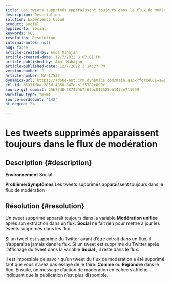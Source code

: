 ```yaml
---
title: Les tweets supprimés apparaissent toujours dans le flux de modération
description: Description
solution: Experience Cloud
product: Social
applies-to: Social
keywords: KCS
resolution: Resolution
internal-notes: null
bug: false
article-created-by: Amol Mahajan
article-created-date: 12/7/2022 3:07:01 PM
article-published-by: Amol Mahajan
article-published-date: 12/7/2022 3:14:27 PM
version-number: 2
article-number: KA-17527
dynamics-url: https://adobe-ent.crm.dynamics.com/main.aspx?forceUCI=1&pagetype=entityrecord&etn=knowledgearticle&id=414e15c8-4076-ed11-81aa-6045bd006a22
exl-id: 6631fd0a-283d-4850-847e-b1f5782c899c
source-git-commit: 25b77d8cf87439b7f60bc016525eb147ce711999
workflow-type: tm+mt
source-wordcount: '142'
ht-degree: 2%

---
```


# Les tweets supprimés apparaissent toujours dans le flux de modération

## Description {#description}

<b>Environnement</b>
Social


<b>Problème/Symptômes</b>
Les tweets supprimés apparaissent toujours dans le flux de modération


## Résolution {#resolution}


Un tweet supprimé apparaît toujours dans la variable <b>Modération unifiée</b> après son extraction dans un flux. <b>Social</b> ne fait rien pour mettre à jour les tweets supprimés dans les flux.

Si un tweet est supprimé du Twitter avant d’être extrait dans un flux, il n’apparaîtra jamais dans le flux. Si un tweet est supprimé du Twitter après l’affichage du tweet dans la variable <b>Social</b> , il reste dans le flux.

Il est impossible de savoir qu’un tweet du flux de modération a été supprimé tant que vous n’avez pas essayé de le faire. <b>Comme</b> ou <b>Répondre</b> dans le flux. Ensuite, un message d’action de modération en échec s’affiche, indiquant que la publication n’est plus disponible.
